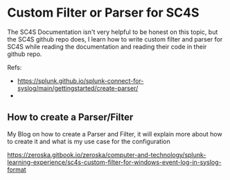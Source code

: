 # Custom Filter or Parser for SC4S 

The SC4S Documentation isn't very helpful to be honest on this topic, but the SC4S github repo does, I learn how to write custom filter and parser for SC4S while reading the documentation and reading their code in their github repo. 

Refs: 
- https://splunk.github.io/splunk-connect-for-syslog/main/gettingstarted/create-parser/
- 

## How to create a Parser/Filter 

My Blog on  how to create a Parser and Filter, it will explain more about how to create it and what is my use case for the configuration 

https://zeroska.gitbook.io/zeroska/computer-and-technology/splunk-learning-experience/sc4s-custom-filter-for-windows-event-log-in-syslog-format
